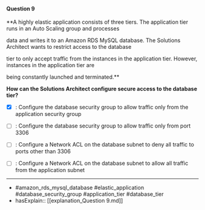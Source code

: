 #### Question  9

**A highly elastic application consists of three tiers. The application tier runs in an Auto Scaling group and processes

data and writes it to an Amazon RDS MySQL database. The Solutions Architect wants to restrict access to the database

tier to only accept traffic from the instances in the application tier. However, instances in the application tier are

being constantly launched and terminated.**

**How can the Solutions Architect configure secure access to the database tier?**

- [x] :  Configure the database security group to allow traffic only from the application security group

- [ ] :  Configure the database security group to allow traffic only from port 3306

- [ ] :  Configure a Network ACL on the database subnet to deny all traffic to ports other than 3306

- [ ] :  Configure a Network ACL on the database subnet to allow all traffic from the application subnet

----

- #amazon_rds_mysql_database #elastic_application #database_security_group #application_tier #database_tier
- hasExplain:: [[explanation_Question  9.md]]
